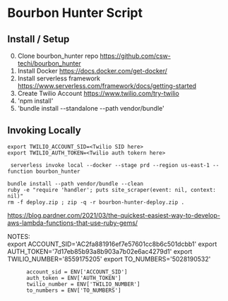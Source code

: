 # Bourbon Hunter Script

## Install / Setup

0. Clone bourbon_hunter repo https://github.com/csw-techi/bourbon_hunter
1. Install Docker https://docs.docker.com/get-docker/
2. Install serverless framework https://www.serverless.com/framework/docs/getting-started
3. Create Twilio Account https://www.twilio.com/try-twilio
3. 'npm install'
4. 'bundle install --standalone --path vendor/bundle'

## Invoking Locally

    
    
    
    export TWILIO_ACCOUNT_SID=<Twilio SID here>
    export TWILIO_AUTH_TOKEN=<Twilio auth tokern here>

     serverless invoke local --docker --stage prd --region us-east-1 --function bourbon_hunter

    bundle install --path vendor/bundle --clean
    ruby -e "require 'handler'; puts site_scraper(event: nil, context: nil)"
    rm -f deploy.zip ; zip -q -r bourbon-hunter-deploy.zip .
https://blog.pardner.com/2021/03/the-quickest-easiest-way-to-develop-aws-lambda-functions-that-use-ruby-gems/
          
NOTES:        
export ACCOUNT_SID='AC2fa881916ef7e57601cc8b6c501dcbb1'
export AUTH_TOKEN='7d17eb85b93a8b903a7b02e6ac4279d1'
export TWILIO_NUMBER='8559175205'
export TO_NUMBERS='5028190532'

          account_sid = ENV['ACCOUNT_SID']
          auth_token = ENV['AUTH_TOKEN']
          twilio_number = ENV['TWILIO_NUMBER']
          to_numbers = ENV['TO_NUMBERS']

          